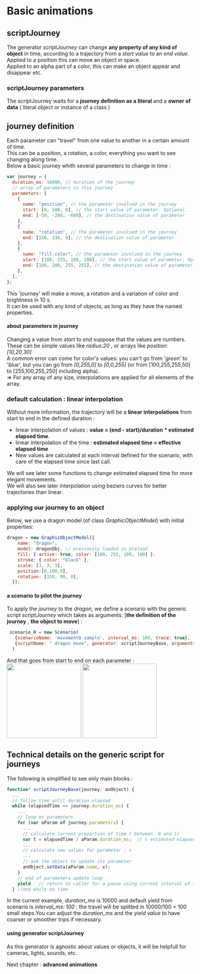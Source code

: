 # Basic animations 

## scriptJourney

The generator *scriptJourney* can change **any property of any kind of object** in time, according to a trajectory from a *start value* to an *end value*.   
Applied to a position this can move an object in space.  
Applied to an alpha part of a color, this can make an object appear and disappear
etc. 

### scriptJourney parameters 

The scriptJourney waits for a **journey definition as a literal**  and a **owner of data** ( literal object or instance of a class )


##  journey definition  

Each parameter can "travel" from one value to another in a certain amount of time.    
This can be a position, a rotation, a color, everything you want to see changing along time.   
Below a basic journey whith several parameters to change in time  :   

``` javascript 
var journey = {
  duration_ms: 10000, // duration of the journey
  // array of parameters in this journey
  parameters: [
    {
      name: "position", // the parameter involved in the journey
      start: [0, 100, 0], // the start value of parameter. Optional.
      end: [-50, -200, -600], // the destination value of parameter
    },
    {
      name: "rotation", // the parameter involved in the journey
      end: [150, 230, 0], // the destination value of parameter
    },
    {
      name: "fill.color", // the parameter involved in the journey
      start: [100, 255, 100, 100], // the start value of parameter. Optional.
      end: [100, 200, 255, 255], // the destination value of parameter
    },
  ],
};
  ```
This 'journey' will make a move, a rotation and a variation of color and brightness in 10 s.   
It can be used with any kind of objects, as long as they have the named properties.  

#### about parameters in journey 

Changing a value from  *start* to *end* suppose that the values are numbers.   
These can be simple values like  *radius:20* , or arrays like *position: [10,20,30]*   
A common error can come for color's values: you can't go from '*green*' to '*blue*', but you can go from *[0,255,0]* to *[0,0,255]* (or from [100,255,255,50] to [255,100,255,250] including alpha).   
=> For any array of any size, interpolations are applied for all elements of the array. 

### default calculation : linear interpolation 

Without more information, the trajectory will be a **linear interpolations** from start to end in the defined duration : 
- linear interpolation of values : **value = (end - start)/duration \* estimated elapsed time**. 
- linear interpolation of the time : **estimated elapsed time = effective elapsed time** 
- New values are calculated at each interval defined for the scenario, with care of the elapsed time since last call. 
  
We will see later some functions to change estimated elapsed time  for more elegant movements.   
We will also see later interpolation using beziers curves for better trajectories than linear.   



### applying our journey to an object

Below, we use a dragon model (of class *GraphicObjectModel*) with initial properties:    
```javascript 
dragon = new GraphicObjectModel({
    name: "dragon",
    model: dragonObj, // previously loaded in preload 
    fill: { active: true, color: [100, 255, 100, 100] },
    stroke: { color: "black" },
    scale: [3, 3, 3],
    position:[0,100,0],
    rotation: [150, 90, 0],
  });
  ``` 

#### a scenario to pilot the journey  

To apply the *journey* to the *dragon*, we define a scenario with the generic script *scriptJourney* which takes as arguments: [**the definition of the journey** , **the object to move**] :  

```javascript 
 scenario_0 = new Scenario(
   {scenarioName: 'movement0 sample', interval_ms: 100, trace: true},
   {scriptName: " dragon move", generator: scriptJourneyBase, arguments: [journey, dragon] }
  ) 
  ```
And that goes from start to end on each parameter :   
<img src = '../img/forDoc/dragonStart.png' width = 200 />
<img src = '../img/forDoc/dragonEnd.png' width = 200 />   


## Technical details on the  generic script for journeys 

The following is simplified to see only main blocks : 
```  javascript 
function* scriptJourneyBase(journey, anObject) {
  ...
  // follow time until duration elapsed 
  while (elapsedTime <= journey.duration_ms) {
    ...
    // loop on parameters
    for (var aParam of journey.parameters) {
      ...
      // calculate current proportion of time ( between  0 and 1)
      var t = elapsedTime / aParam.duration_ms;  // t estimated elapsed = effective elapsed 
      ...
      // calculate new values for parameter : v 
      ...
      // ask the object to update its parameter 
      anObject.setData(aParam.name, v);
    }
    // end of parameters update loop
    yield   // return to caller for a pause using current interval of scenario
  } //end while on time 
``` 
In the current example, *duration_ms* is 10000 and default yield from scenario is *interval_ms: 100* : the travel will be splitted in 10000/100 = 100 small steps.You can adjust the *duration_ms* and the *yield value* to have coarser or smoother trips if necessary.      

#### using generator scriptJourney 

As this generator is agnostic about values or objects, it will be helpfull for cameras, lights, sounds, etc.   

Next chapter : **advanced animations** 